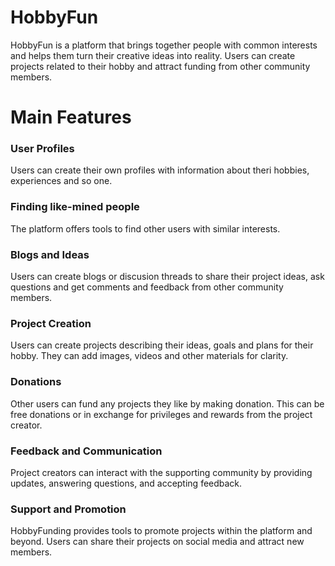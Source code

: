 # HobbyFun
 
HobbyFun is a platform that brings together people with common interests and helps them turn their creative ideas into reality. Users can create projects related to their hobby and attract funding from other community members.

# Main Features
### User Profiles
Users can create their own profiles with information about theri hobbies, experiences and so one.
### Finding like-mined people
The platform offers tools to find other users with similar interests.
### Blogs and Ideas
Users can create blogs or discusion threads to share their project ideas, ask questions and get comments and feedback from other community members.

### Project Creation
Users can create projects describing their ideas, goals and plans for their hobby. They can add images, videos and other materials for clarity.

### Donations
Other users can fund any projects they like by making donation. This can be free donations or in exchange for privileges and rewards from the project creator.

### Feedback and Communication 
Project creators can interact with the supporting community by providing updates, answering questions, and accepting feedback.

### Support and Promotion 
HobbyFunding provides tools to promote projects within the platform and beyond. Users can share their projects on social media and attract new members.